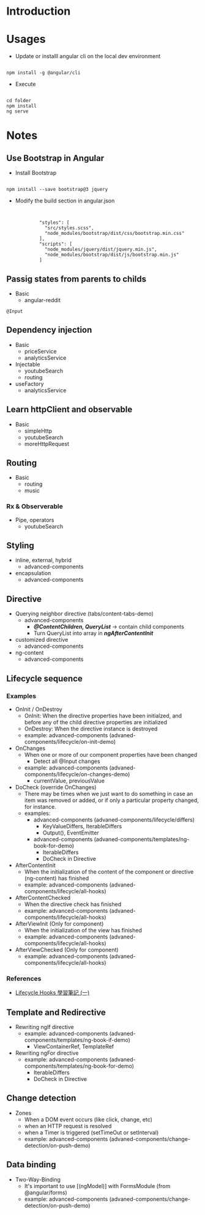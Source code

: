 # Introduction
# Usages

* Update or installl angular cli on the local dev environment

```

npm install -g @angular/cli

```

* Execute
```

cd folder
npm install
ng serve

```

# Notes
## Use Bootstrap in Angular
* Install Bootstrap

```

npm install --save bootstrap@3 jquery

```

* Modify the build section in angular.json

```


            "styles": [
              "src/styles.scss",
              "node_modules/bootstrap/dist/css/bootstrap.min.css"
            ],
            "scripts": [
              "node_modules/jquery/dist/jquery.min.js",
              "node_modules/bootstrap/dist/js/bootstrap.min.js"
            ]

```
## Passig states from parents to childs
- Basic
    - angular-reddit

```
@Input

```

## Dependency injection
- Basic
    - priceService
    - analyticsService
- Injectable
    - youtubeSearch
    - routing
- useFactory
    - analyticsService

## Learn httpClient and observable
- Basic
    - simpleHttp
    - youtubeSearch
    - moreHttpRequest

## Routing
- Basic
    - routing
    - music

### Rx & Observerable
- Pipe, operators
    - youtubeSearch

## Styling
- inline, external, hybrid
    - advanced-components
- encapsulation
    - advanced-components

## Directive
- Querying neighbor directive (tabs/content-tabs-demo)
    - advanced-components
        - ***@ContentChildren, QueryList*** -> contain child components
        - Turn QueryList into array in ***ngAfterContentInit***
- customized directive
    - advanced-components
- ng-content
    - advanced-components

## Lifecycle sequence
### Examples
- OnInit / OnDestroy
    - OnInit: When the directive properties have been initialzed, and before any of the child directive properties are initialized
    - OnDestroy: When the directive instance is destroyed
    - example: advanced-components (advaned-components/lifecycle/on-init-demo)
- OnChanges
    - When one or more of our component properties have been changed
        - Detect all @Input changes
    - example: advanced-components (advaned-components/lifecycle/on-changes-demo)
        - currentValue, previousValue
- DoCheck (override OnChanges)
    - There may be times when we just want to do something in case an item was removed or added, or if only a particular property changed, for instance.
    - examples:
        - advanced-components (advaned-components/lifecycle/differs)
            - KeyValueDiffers, IterableDiffers
            - Output(), EventEmitter
        - advanced-components (advaned-components/templates/ng-book-for-demo)
            - IterableDiffers
            - DoCheck in Directive
- AfterContentInit
    - When the initialization of the content of the component or directive (ng-content) has finished
    - example: advanced-components (advaned-components/lifecycle/all-hooks)
- AfterContentChecked
    - When the directive check has finished
    - example: advanced-components (advaned-components/lifecycle/all-hooks)
- AfterViewInit (Only for component)
    - When the initialization of the view has finished
    - example: advanced-components (advaned-components/lifecycle/all-hooks)
- AfterViewChecked (Only for component)
    - example: advanced-components (advaned-components/lifecycle/all-hooks)
### References
* [Lifecycle Hooks 學習筆記 (一)](https://ithelp.ithome.com.tw/articles/10188047)

## Template and Redirective
- Rewriting ngIf directive
    - example: advanced-components (advaned-components/templates/ng-book-if-demo)
        - ViewContainerRef, TemplateRef
- Rewriting ngFor directive
    - example: advanced-components (advaned-components/templates/ng-book-for-demo)
        - IterableDiffers
        - DoCheck in Directive
## Change detection
- Zones
    - When a DOM event occurs (like click, change, etc)
    - when an HTTP request is resolved
    - when a Timer is triggered (setTimeOut or setInterval)
    - example: advanced-components (advaned-components/change-detection/on-push-demo)

## Data binding
- Two-Way-Binding
    - It's important to use [(ngModel)] with FormsModule (from @angular/forms)
    - example: advanced-components (advaned-components/change-detection/on-push-demo)
